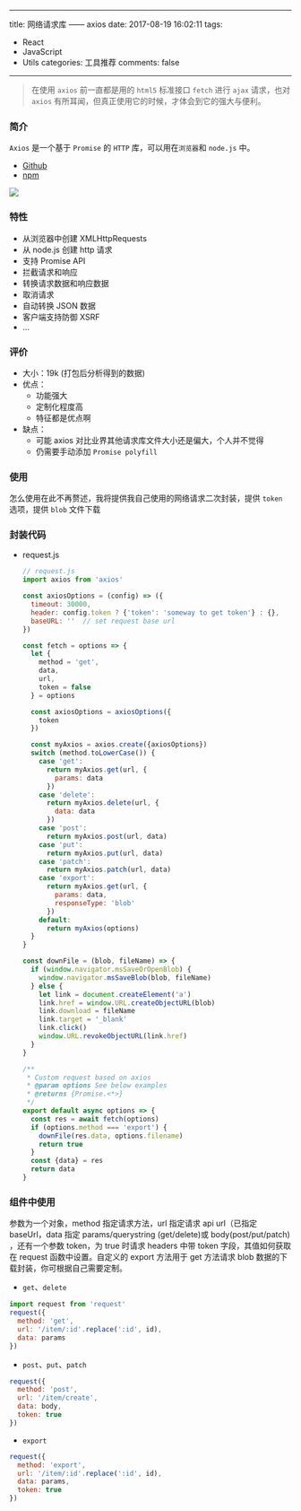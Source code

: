 
---
title: 网络请求库 —— axios
date: 2017-08-19 16:02:11
tags:
  - React
  - JavaScript
  - Utils
categories: 工具推荐
comments: false
---

> 在使用 `axios` 前一直都是用的 `html5` 标准接口 `fetch` 进行 `ajax` 请求，也对 `axios` 有所耳闻，但真正使用它的时候，才体会到它的强大与便利。

### 简介
`Axios` 是一个基于 `Promise` 的 `HTTP` 库，可以用在`浏览器`和 `node.js` 中。


+ [Github](https://github.com/axios/axios)
+ [npm](https://www.npmjs.org/package/axios)

![](http://netdisk.qn.outxu.cn/17-11-19/14896758.jpg)

### 特性

+ 从浏览器中创建 XMLHttpRequests
+ 从 node.js 创建 http 请求
+ 支持 Promise API
+ 拦截请求和响应
+ 转换请求数据和响应数据
+ 取消请求
+ 自动转换 JSON 数据
+ 客户端支持防御 XSRF
+ ...

### 评价
+ 大小：19k (打包后分析得到的数据)
+ 优点：
	+ 功能强大
	+ 定制化程度高
	+ 特征都是优点啊
+ 缺点：
	+ 可能 axios 对比业界其他请求库文件大小还是偏大，个人并不觉得
	+ 仍需要手动添加 `Promise polyfill`


### 使用

怎么使用在此不再赘述，我将提供我自己使用的网络请求二次封装，提供 `token` 选项，提供 `blob` 文件下载

### 封装代码

+ request.js

	```javascript
	// request.js
	import axios from 'axios'

	const axiosOptions = (config) => ({
	  timeout: 30000,
	  header: config.token ? {'token': 'someway to get token'} : {},
	  baseURL: ''  // set request base url
	})

	const fetch = options => {
	  let {
	    method = 'get',
	    data,
	    url,
	    token = false
	  } = options

	  const axiosOptions = axiosOptions({
	    token
	  })

	  const myAxios = axios.create({axiosOptions})
	  switch (method.toLowerCase()) {
	    case 'get':
	      return myAxios.get(url, {
	        params: data
	      })
	    case 'delete':
	      return myAxios.delete(url, {
	        data: data
	      })
	    case 'post':
	      return myAxios.post(url, data)
	    case 'put':
	      return myAxios.put(url, data)
	    case 'patch':
	      return myAxios.patch(url, data)
	    case 'export':
	      return myAxios.get(url, {
	        params: data,
	        responseType: 'blob'
	      })
	    default:
	      return myAxios(options)
	  }
	}

	const downFile = (blob, fileName) => {
	  if (window.navigator.msSaveOrOpenBlob) {
	    window.navigator.msSaveBlob(blob, fileName)
	  } else {
	    let link = document.createElement('a')
	    link.href = window.URL.createObjectURL(blob)
	    link.download = fileName
	    link.target = '_blank'
	    link.click()
	    window.URL.revokeObjectURL(link.href)
	  }
	}

	/**
	 * Custom request based on axios
	 * @param options See below examples
	 * @returns {Promise.<*>}
	 */
	export default async options => {
	  const res = await fetch(options)
	  if (options.method === 'export') {
	    downFile(res.data, options.filename)
	    return true
	  }
	  const {data} = res
	  return data
	}

	```

### 组件中使用
参数为一个对象，method 指定请求方法，url 指定请求 api url（已指定 baseUrl，data 指定 params/querystring (get/delete)或 body(post/put/patch) ，还有一个参数 token，为 true 时请求 headers 中带 token 字段，其值如何获取在 request 函数中设置。自定义的 export 方法用于 get 方法请求 blob 数据的下载封装，你可根据自己需要定制。

+ `get`、`delete`
```javascript
import request from 'request'
request({
  method: 'get',
  url: '/item/:id'.replace(':id', id),
  data: params
})
```
+ `post`、`put`、`patch`
```javascript
request({
  method: 'post',
  url: '/item/create',
  data: body,
  token: true
})
```
+ `export`
```javascript
request({
  method: 'export',
  url: '/item/:id'.replace(':id', id),
  data: params,
  token: true
})
```


